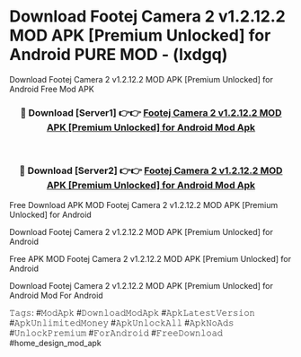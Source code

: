 # Download Footej Camera 2 v1.2.12.2 MOD APK [Premium Unlocked] for Android PURE MOD - (lxdgq)
Download Footej Camera 2 v1.2.12.2 MOD APK [Premium Unlocked] for Android Free Mod APK

<div align="center">
<h3>🔴 Download [Server1] 👉👉 <a href="https://apk-comot.site?title=Footej_Camera_2_v1.2.12.2_MOD_APK_[Premium_Unlocked]_for_Android">Footej Camera 2 v1.2.12.2 MOD APK [Premium Unlocked] for Android Mod Apk</a></h3><br>

<h3>🔴 Download [Server2] 👉👉 <a href="https://apk-comot.site?title=Footej_Camera_2_v1.2.12.2_MOD_APK_[Premium_Unlocked]_for_Android">Footej Camera 2 v1.2.12.2 MOD APK [Premium Unlocked] for Android Mod Apk</a></h3>
</div>


Free Download APK MOD Footej Camera 2 v1.2.12.2 MOD APK [Premium Unlocked] for Android

Download Footej Camera 2 v1.2.12.2 MOD APK [Premium Unlocked] for Android 

Free APK MOD Footej Camera 2 v1.2.12.2 MOD APK [Premium Unlocked] for Android 

Download Footej Camera 2 v1.2.12.2 MOD APK [Premium Unlocked] for Android Mod For Android

𝚃𝚊𝚐𝚜: #𝙼𝚘𝚍𝙰𝚙𝚔 #𝙳𝚘𝚠𝚗𝚕𝚘𝚊𝚍𝙼𝚘𝚍𝙰𝚙𝚔 #𝙰𝚙𝚔𝙻𝚊𝚝𝚎𝚜𝚝𝚅𝚎𝚛𝚜𝚒𝚘𝚗 #𝙰𝚙𝚔𝚄𝚗𝚕𝚒𝚖𝚒𝚝𝚎𝚍𝙼𝚘𝚗𝚎𝚢 #𝙰𝚙𝚔𝚄𝚗𝚕𝚘𝚌𝚔𝙰𝚕𝚕 #𝙰𝚙𝚔𝙽𝚘𝙰𝚍𝚜 #𝚄𝚗𝚕𝚘𝚌𝚔𝙿𝚛𝚎𝚖𝚒𝚞𝚖 #𝙵𝚘𝚛𝙰𝚗𝚍𝚛𝚘𝚒𝚍 #𝙵𝚛𝚎𝚎𝙳𝚘𝚠𝚗𝚕𝚘𝚊𝚍 #home_design_mod_apk